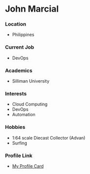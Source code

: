 # John Marcial

### Location
- Philippines

### Current Job
- DevOps

### Academics
- Silliman University

### Interests
- Cloud Computing
- DevOps
- Automation

### Hobbies
- 1:64 scale Diecast Collector (Advan)
- Surfing

### Profile Link
- [My Profile Card](https://john121904.github.io/Profile-Card/)



